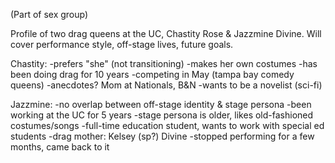 (Part of sex group)

Profile of two drag queens at the UC, Chastity Rose & Jazzmine Divine. Will cover performance style, off-stage lives, future goals. 

Chastity:
-prefers "she" (not transitioning)
-makes her own costumes
-has been doing drag for 10 years
-competing in May (tampa bay comedy queens)
-anecdotes? Mom at Nationals, B&N
-wants to be a novelist (sci-fi)

Jazzmine:
-no overlap between off-stage identity & stage persona
-been working at the UC for 5 years
-stage persona is older, likes old-fashioned costumes/songs
-full-time education student, wants to work with special ed students
-drag mother: Kelsey (sp?) Divine
-stopped performing for a few months, came back to it


